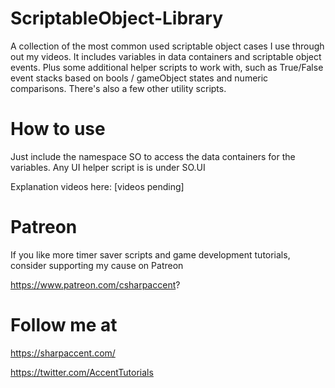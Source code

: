 # ScriptableObject-Library
A collection of the most common used scriptable object cases I use through out my videos. It includes variables in data containers and scriptable object events. Plus some additional helper scripts to work with, such as True/False event stacks based on bools / gameObject states and numeric comparisons. There's also a few other utility scripts.

# How to use
Just include the namespace SO to access the data containers for the variables. 
Any UI helper script is is under SO.UI 
 
Explanation videos here: 
[videos pending]

# Patreon
If you like more timer saver scripts and game development tutorials, consider supporting my cause on Patreon 

https://www.patreon.com/csharpaccent?

# Follow me at
https://sharpaccent.com/

https://twitter.com/AccentTutorials
